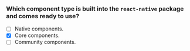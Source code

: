 ### Which component type is built into the `react-native` package and comes ready to use?

- [ ] Native components.
- [x] Core components.
- [ ] Community components.
